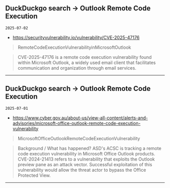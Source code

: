 ## DuckDuckgo search -> Outlook Remote Code Execution
`2025-07-02`

* https://securityvulnerability.io/vulnerability/CVE-2025-47176

<blockquote>
 RemoteCodeExecutionVulnerabilityinMicrosoftOutlook
</blockquote>
<blockquote>
CVE-2025-47176 is a remote code execution vulnerability found within Microsoft Outlook, a widely used email client that facilitates communication and organization through email services.
</blockquote>

---

## DuckDuckgo search -> Outlook Remote Code Execution
`2025-07-01`

* https://www.cyber.gov.au/about-us/view-all-content/alerts-and-advisories/microsoft-office-outlook-remote-code-execution-vulnerability

<blockquote>
 MicrosoftOfficeOutlookRemoteCodeExecutionVulnerability
</blockquote>
<blockquote>
Background / What has happened? ASD's ACSC is tracking a remote code execution vulnerability in Microsoft Office Outlook products. CVE-2024-21413 refers to a vulnerability that exploits the Outlook preview pane as an attack vector. Successful exploitation of this vulnerability would allow the threat actor to bypass the Office Protected View.
</blockquote>

---

